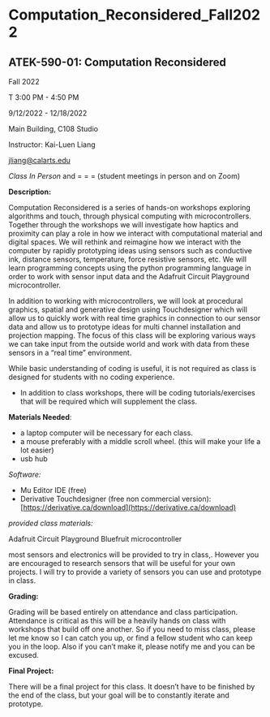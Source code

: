 # Computation_Reconsidered_Fall2022

## ATEK-590-01: Computation Reconsidered

Fall 2022

T 3:00 PM - 4:50 PM

9/12/2022 - 12/18/2022

Main Building, C108 Studio

Instructor: Kai-Luen Liang    

jliang@calarts.edu

*Class In Person* and  = = = (student meetings in person and on Zoom)

**Description:**

Computation Reconsidered is a series of hands-on workshops exploring algorithms and touch, through physical computing with microcontrollers. Together through the workshops we will investigate how haptics and proximity can play a role in how we interact with computational material and digital spaces. We will rethink and reimagine how we interact with the computer by rapidly prototyping ideas using sensors such as conductive ink, distance sensors, temperature, force resistive sensors, etc. We will learn programming concepts using the python programming language in order to work with sensor input data and the Adafruit Circuit Playground microcontroller.

In addition to working with microcontrollers, we will look at procedural graphics, spatial and generative design using Touchdesigner which will allow us to quickly work with real time graphics in connection to our sensor data and allow us to prototype ideas for multi channel installation and projection mapping. The focus of this class will be exploring various ways we can take input from the outside world and work with data from these sensors in a “real time” environment.

While basic understanding of coding is useful, it is not required as class is designed for students with no coding experience.

- In addition to class workshops, there will be coding tutorials/exercises that will be required which will supplement the class.

**Materials Needed**:

- a laptop computer will be necessary for each class.
- a mouse preferably with a middle scroll wheel. (this will make your life a lot easier)
- usb hub

*Software:*

- Mu Editor IDE (free)
- Derivative Touchdesigner (free non commercial version): [https://derivative.ca/download](https://derivative.ca/download)

*provided class materials:*

Adafruit Circuit Playground Bluefruit microcontroller

most sensors and electronics will be provided to try in class,. However you are encouraged to research sensors that will be useful for your own projects. I will try to provide a variety of sensors you can use and prototype in class.

**Grading:**

Grading will be based entirely on attendance and class participation. Attendance is critical as this will be a heavily hands on class with workshops that build off one another. So if you need to miss class, please let me know so I can catch you up, or find a fellow student who can keep you in the loop. Also if you can’t make it, please notify me and you can be excused.

**Final Project:**

There will be a final project for this class. It doesn’t have to be finished by the end of the class, but your goal will be to constantly iterate and prototype.
